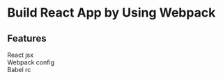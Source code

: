# Build React App by Using Webpack

## Features

React jsx <br />
Webpack config<br />
Babel rc <br />
